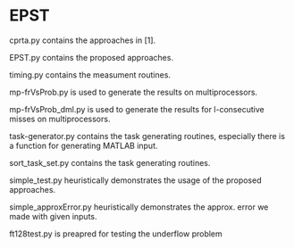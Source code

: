 # EPST
cprta.py contains the approaches in [1].

EPST.py contains the proposed approaches.

timing.py contains the measument routines.

mp-frVsProb.py is used to generate the results on multiprocessors.

mp-frVsProb_dml.py is used to generate the results for l-consecutive misses on multiprocessors.

task-generator.py contains the task generating routines, especially there is a function for generating MATLAB input.

sort_task_set.py contains the task generating routines.

simple_test.py heuristically demonstrates the usage of the proposed approaches.

simple_approxError.py heuristically demonstrates the approx. error we made with given inputs.

ft128test.py is preapred for testing the underflow problem
